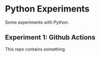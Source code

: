 # Python Experiments

Some experiments with Python.

## Experiment 1: Github Actions

This repo contains something
